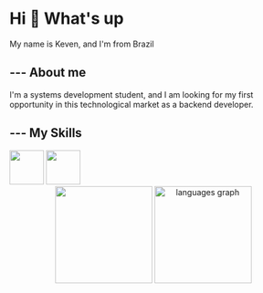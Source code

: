 <h1>Hi 👋 What's up</h1>

<p>My name is Keven, and I'm from Brazil</p>

<h2>--- About me</h2>

<p>I'm a systems development student, and I am looking for my first opportunity in this technological market as a backend developer.</p>

<h2>--- My Skills</h2>

<div>
  <img src="https://cdn.jsdelivr.net/gh/devicons/devicon@latest/icons/java/java-original-wordmark.svg" height= "60"/>
  <img src="https://cdn.jsdelivr.net/gh/devicons/devicon@latest/icons/mysql/mysql-original-wordmark.svg" height= "60"/>
</div>

<div align= "center">
 <img src= "https://github-readme-stats.vercel.app/api?username=keventhecreator&show_icons=true&theme=tokyonight&card_width=300&"height=170">
 <img src="https://github-readme-stats.vercel.app/api/top-langs?username=keventhecreator&locale=en&hide_title=false&layout=compact&card_width=300&langs_count=5&theme=tokyonight&hide_border=false"height="170" alt="languages graph"/>
</div>


